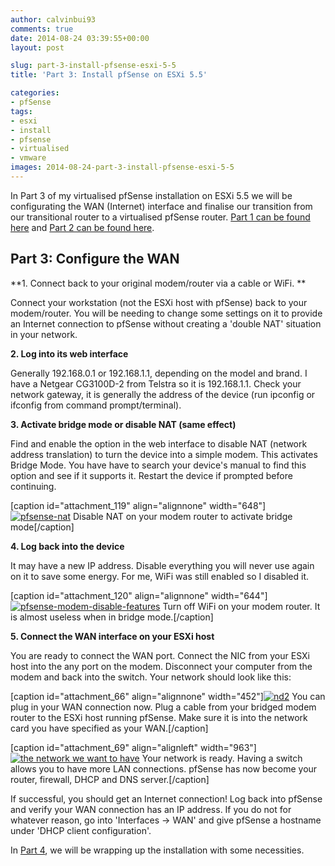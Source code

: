 ```yaml
---
author: calvinbui93
comments: true
date: 2014-08-24 03:39:55+00:00
layout: post

slug: part-3-install-pfsense-esxi-5-5
title: 'Part 3: Install pfSense on ESXi 5.5'

categories:
- pfSense
tags:
- esxi
- install
- pfsense
- virtualised
- vmware
images: 2014-08-24-part-3-install-pfsense-esxi-5-5
---
```


In Part 3 of my virtualised pfSense installation on ESXi 5.5 we will be configurating the WAN (Internet) interface and finalise our transition from our transitional router to a virtualised pfSense router. [Part 1 can be found here](https://calvin.me/part-1-install-pfsense-on-esxi-5-5/) and [Part 2 can be found here](https://calvin.me/part-2-install-pfsense-esxi-5-5/).

<!-- more -->


## Part 3: Configure the WAN


**1. Connect back to your original modem/router via a cable or WiFi. **

Connect your workstation (not the ESXi host with pfSense) back to your modem/router. You will be needing to change some settings on it to provide an Internet connection to pfSense without creating a 'double NAT' situation in your network.

**2. Log into its web interface**

Generally 192.168.0.1 or 192.168.1.1, depending on the model and brand. I have a Netgear CG3100D-2 from Telstra so it is 192.168.1.1. Check your network gateway, it is generally the address of the device (run ipconfig or ifconfig from command prompt/terminal).

**3. Activate bridge mode or disable NAT (same effect)**

Find and enable the option in the web interface to disable NAT (network address translation) to turn the device into a simple modem. This activates Bridge Mode. You have have to search your device's manual to find this option and see if it supports it. Restart the device if prompted before continuing.

[caption id="attachment_119" align="alignnone" width="648"][![pfsense-nat](http://calvinbuiblog.files.wordpress.com/2014/08/34.png)](http://calvinbuiblog.files.wordpress.com/2014/08/34.png) Disable NAT on your modem router to activate bridge mode[/caption]

**4. Log back into the device**

It may have a new IP address. Disable everything you will never use again on it to save some energy. For me, WiFi was still enabled so I disabled it.

[caption id="attachment_120" align="alignnone" width="644"][![pfsense-modem-disable-features](http://calvinbuiblog.files.wordpress.com/2014/08/35.png)](http://calvinbuiblog.files.wordpress.com/2014/08/35.png) Turn off WiFi on your modem router. It is almost useless when in bridge mode.[/caption]

**5. Connect the WAN interface on your ESXi host**

You are ready to connect the WAN port. Connect the NIC from your ESXi host into the any port on the modem. Disconnect your computer from the modem and back into the switch. Your network should look like this:

[caption id="attachment_66" align="alignnone" width="452"][![nd2](http://calvinbuiblog.files.wordpress.com/2014/08/nd2.png)](http://calvinbuiblog.files.wordpress.com/2014/08/nd2.png) You can plug in your WAN connection now. Plug a cable from your bridged modem router to the ESXi host running pfSense. Make sure it is into the network card you have specified as your WAN.[/caption]

[caption id="attachment_69" align="alignleft" width="963"][![the network we want to have](http://calvinbuiblog.files.wordpress.com/2014/08/network-diagram.png)](http://calvinbuiblog.files.wordpress.com/2014/08/network-diagram.png) Your network is ready. Having a switch allows you to have more LAN connections. pfSense has now become your router, firewall, DHCP and DNS server.[/caption]

If successful, you should get an Internet connection! Log back into pfSense and verify your WAN connection has an IP address. If you do not for whatever reason, go into 'Interfaces -> WAN' and give pfSense a hostname under 'DHCP client configuration'.

In [Part 4](https://calvin.me/part-4-install-pfsense-esxi-5-5/), we will be wrapping up the installation with some necessities.
